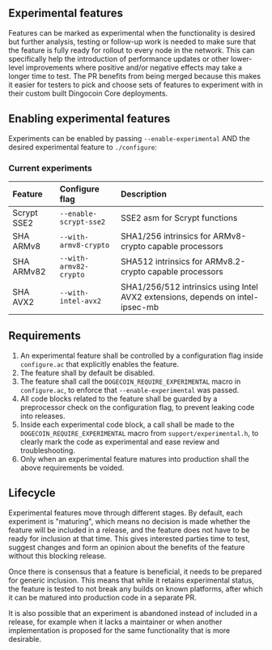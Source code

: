 Experimental features
----------------------

Features can be marked as experimental when the functionality is desired but
further analysis, testing or follow-up work is needed to make sure that the
feature is fully ready for rollout to every node in the network. This can
specifically help the introduction of performance updates or other lower-level
improvements where positive and/or negative effects may take a longer time to
test. The PR benefits from being merged because this makes it easier for
testers to pick and choose sets of features to experiment with in their custom
built Dingocoin Core deployments.

## Enabling experimental features

Experiments can be enabled by passing `--enable-experimental` AND the desired
experimental feature to `./configure`:

### Current experiments

| Feature     | Configure flag         | Description
| :---------- | :--------------------- | :-----
| Scrypt SSE2 | `--enable-scrypt-sse2` | SSE2 asm for Scrypt functions
| SHA ARMv8   | `--with-armv8-crypto`  | SHA1/256 intrinsics for ARMv8-crypto capable processors
| SHA ARMv82  | `--with-armv82-crypto` | SHA512 intrinsics for ARMv8.2-crypto capable processors
| SHA AVX2    | `--with-intel-avx2`    | SHA1/256/512 intrinsics using Intel AVX2 extensions, depends on intel-ipsec-mb

## Requirements

1. An experimental feature shall be controlled by a configuration flag inside
   `configure.ac` that explicitly enables the feature.
2. The feature shall by default be disabled.
3. The feature shall call the `DOGECOIN_REQUIRE_EXPERIMENTAL` macro in
   `configure.ac`, to enforce that `--enable-experimental` was passed.
4. All code blocks related to the feature shall be guarded by a preprocessor
   check on the configuration flag, to prevent leaking code into releases.
5. Inside each experimental code block, a call shall be made to the
   `DOGECOIN_REQUIRE_EXPERIMENTAL` macro from `support/experimental.h`, to
   clearly mark the code as experimental and ease review and troubleshooting.
6. Only when an experimental feature matures into production shall the above
   requirements be voided.

## Lifecycle

Experimental features move through different stages. By default, each experiment
is "maturing", which means no decision is made whether the feature will be
included in a release, and the feature does not have to be ready for inclusion
at that time. This gives interested parties time to test, suggest changes and
form an opinion about the benefits of the feature without this blocking release.

Once there is consensus that a feature is beneficial, it needs to be prepared
for generic inclusion. This means that while it retains experimental status,
the feature is tested to not break any builds on known platforms, after which
it can be matured into production code in a separate PR.

It is also possible that an experiment is abandoned instead of included in a
release, for example when it lacks a maintainer or when another implementation
is proposed for the same functionality that is more desirable.
